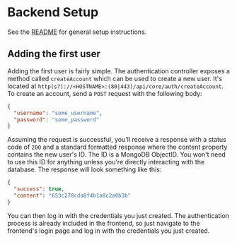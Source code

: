 # Backend Setup

See the [README](../../README.md) for general setup instructions.

## Adding the first user

Adding the first user is fairly simple. The authentication controller exposes a method called `createAccount` which can be used to create a new user. It's located at `http(s?)://<HOSTNAME>:(80|443)/api/core/auth/createAccount`. To create an account, send a `POST` request with the following body:

```json
{
  "username": "some_username",
  "password": "some_password"
}
```

Assuming the request is successful, you'll receive a response with a status code of `200` and a standard formatted response where the content property contains the new user's ID. The ID is a MongoDB ObjectID. You won't need to use this ID for anything unless you're directly interacting with the database. The response will look something like this:

```json
{
  "success": true,
  "content": "653c278cda8f4b1a8c2a0b3b"
}
```

You can then log in with the credentials you just created. The authentication process is already included in the frontend, so just navigate to the frontend's login page and log in with the credentials you just created.
